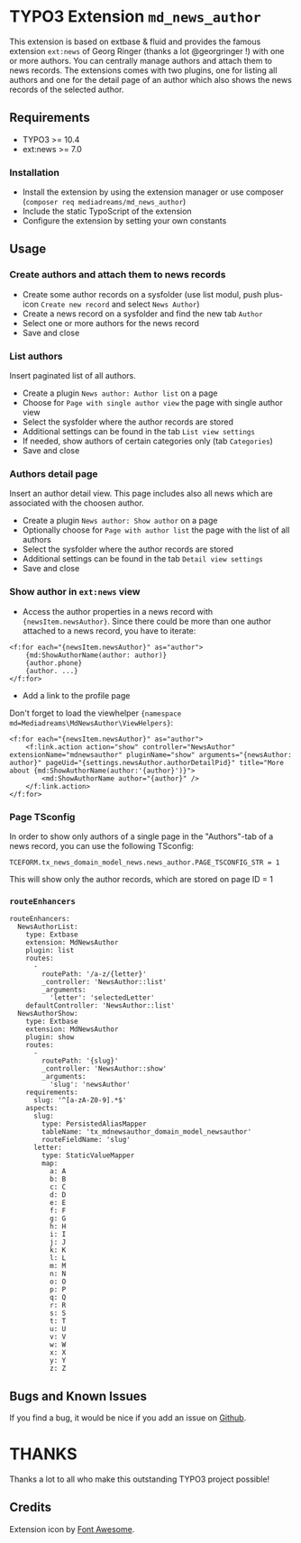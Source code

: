 # TYPO3 Extension ``md_news_author``

This extension is based on extbase & fluid and provides the famous extension ``ext:news`` of Georg Ringer 
(thanks a lot @georgringer !) with one or more authors. You can centrally manage authors and attach them to 
news records. The extensions comes with two plugins, one for listing all authors and one for the detail page of an 
author which also shows the news records of the selected author.

## Requirements

- TYPO3 >= 10.4
- ext:news >= 7.0

### Installation

- Install the extension by using the extension manager or use composer (`composer req mediadreams/md_news_author`)
- Include the static TypoScript of the extension
- Configure the extension by setting your own constants

## Usage

### Create authors and attach them to news records

- Create some author records on a sysfolder (use list modul, push plus-icon `Create new record` and select `News Author`)
- Create a news record on a sysfolder and find the new tab `Author`
- Select one or more authors for the news record
- Save and close

### List authors

Insert paginated list of all authors.

- Create a plugin `News author: Author list` on a page
- Choose for `Page with single author view` the page with single author view
- Select the sysfolder where the author records are stored
- Additional settings can be found in the tab `List view settings`
- If needed, show authors of certain categories only (tab `Categories`)
- Save and close

### Authors detail page

Insert an author detail view. This page includes also all news which are associated with the choosen author.

- Create a plugin `News author: Show author` on a page
- Optionally choose for `Page with author list` the page with the list of all authors
- Select the sysfolder where the author records are stored
- Additional settings can be found in the tab `Detail view settings`
- Save and close

### Show author in ``ext:news`` view

- Access the author properties in a news record with `{newsItem.newsAuthor}`. Since there could be more 
than one author attached to a news record, you have to iterate:

```
<f:for each="{newsItem.newsAuthor}" as="author">
    {md:ShowAuthorName(author: author)}
    {author.phone}
    {author. ...}
</f:for>
```

- Add a link to the profile page

Don't forget to load the viewhelper `{namespace md=Mediadreams\MdNewsAuthor\ViewHelpers}`:

    <f:for each="{newsItem.newsAuthor}" as="author">
        <f:link.action action="show" controller="NewsAuthor" extensionName="mdnewsauthor" pluginName="show" arguments="{newsAuthor: author}" pageUid="{settings.newsAuthor.authorDetailPid}" title="More about {md:ShowAuthorName(author:'{author}')}">
            <md:ShowAuthorName author="{author}" />
        </f:link.action>
    </f:for>

### Page TSconfig

In order to show only authors of a single page in the "Authors"-tab of a news record, you can use the following TSconfig:

    TCEFORM.tx_news_domain_model_news.news_author.PAGE_TSCONFIG_STR = 1

This will show only the author records, which are stored on page ID = 1

### ``routeEnhancers``

```
routeEnhancers:
  NewsAuthorList:
    type: Extbase
    extension: MdNewsAuthor
    plugin: list
    routes:
      -
        routePath: '/a-z/{letter}'
        _controller: 'NewsAuthor::list'
        _arguments:
          'letter': 'selectedLetter'
    defaultController: 'NewsAuthor::list'
  NewsAuthorShow:
    type: Extbase
    extension: MdNewsAuthor
    plugin: show
    routes:
      - 
        routePath: '{slug}'
        _controller: 'NewsAuthor::show'
        _arguments:
          'slug': 'newsAuthor'
    requirements:
      slug: '^[a-zA-Z0-9].*$'
    aspects:
      slug:
        type: PersistedAliasMapper
        tableName: 'tx_mdnewsauthor_domain_model_newsauthor'
        routeFieldName: 'slug'
      letter:
        type: StaticValueMapper
        map:
          a: A
          b: B
          c: C
          d: D
          e: E
          f: F
          g: G
          h: H
          i: I
          j: J
          k: K
          l: L
          m: M
          n: N
          o: O
          p: P
          q: Q
          r: R
          s: S
          t: T
          u: U
          v: V
          w: W
          x: X
          y: Y
          z: Z
```

## Bugs and Known Issues
If you find a bug, it would be nice if you add an issue on [Github](https://github.com/cdaecke/md_news_author/issues).

# THANKS

Thanks a lot to all who make this outstanding TYPO3 project possible!

## Credits

Extension icon by [Font Awesome](https://fontawesome.com/icons/user?style=solid).
